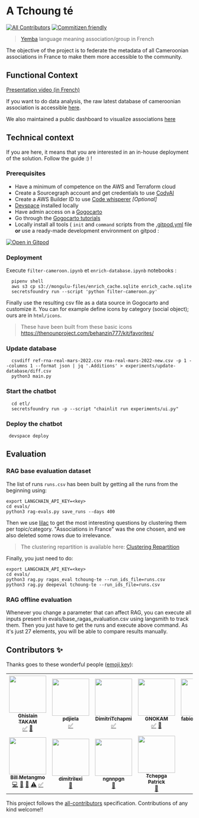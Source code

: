 # A Tchoung té
<!-- ALL-CONTRIBUTORS-BADGE:START - Do not remove or modify this section -->
[![All Contributors](https://img.shields.io/badge/all_contributors-11-orange.svg?style=flat-square)](#contributors-) <!-- ALL-CONTRIBUTORS-BADGE:END -->
[![Commitizen friendly](https://img.shields.io/badge/commitizen-friendly-brightgreen.svg)](http://commitizen.github.io/cz-cli/)

> [Yemba](https://fr.wikipedia.org/wiki/Yemba) language meaning association/group in French

The objective of the project is to federate the metadata of all Cameroonian associations in France to make them more accessible to the community. 

## Functional Context 

[Presentation video (in French)](https://peertube.stream/w/qmMMLyMbzAU8HWWAk1LAQJ)

If you want to do data analysis, the raw latest database of cameroonian association is accessible [here](https://lite.datasette.io/?csv=https://raw.githubusercontent.com/mongulu-cm/tchoung-te/main/etl/ref-rna-real-mars-2022-enriched-qualified.csv#/data/ref-rna-real-mars-2022-enriched-qualified). 

We also maintained a public dashboard to visualize associations [here
](https://metabase.mongulu.cm/public/dashboard/30534b6c-9a55-441a-8b86-168a2147869a#theme=night)

## Technical context

If you are here, it means that you are interested in an in-house deployment of the solution. Follow the guide :) !

### Prerequisites

* Have a minimum of competence on the AWS and Terraform cloud
* Create a Sourcegraph account and get credentials to use [CodyAI](https://www.youtube.com/watch?v=_csyHcEcxDA)
* Create a AWS Builder ID to use [Code whisperer](https://www.youtube.com/watch?v=rHNMfOK8pWI) *[Optional]*
*  [Devspace](https://www.devspace.sh/) installed locally
* Have admin access on a [Gogocarto](https://gogocarto.fr/projects)
* Go through the [Gogocarto tutorials](https://peertube.openstreetmap.fr/c/gogo_tutos/videos)
* Locally install all tools ( `init` and `command` scripts from the [.gitpod.yml](.gitpod.yml) file **or** use a ready-made development environment on gitpod :

[![Open in Gitpod](https://gitpod.io/button/open-in-gitpod.svg)](https://gitpod.io/#https://github.com/mongulu-cm/tchoung-te)


### Deployment
  
Execute  `filter-cameroon.ipynb` et `enrich-database.ipynb` notebooks :
  ```
    pipenv shell
    aws s3 cp s3://mongulu-files/enrich_cache.sqlite enrich_cache.sqlite
    secretsfoundry run --script 'python filter-cameroon.py'
  ```

Finally use the resulting csv file as a data source in Gogocarto and customize it.
You can for example define icons by category (social object); ours are in `html/icons`.
> These have been built from these basic icons https://thenounproject.com/behanzin777/kit/favorites/


### Update database

  ```
    csvdiff ref-rna-real-mars-2022.csv rna-real-mars-2022-new.csv -p 1 --columns 1 --format json | jq '.Additions' > experiments/update-database/diff.csv
    python3 main.py
  ```

### Start the chatbot

  ```
    cd etl/
    secretsfoundry run -p --script "chainlit run experiments/ui.py"
  ```

### Deploy the chatbot

  ```
   devspace deploy
  ```

## Evaluation


### RAG base evaluation dataset

The list of runs `runs.csv` has been built by getting all the runs from the beginning using:
```
export LANGCHAIN_API_KEY=<key>
cd evals/
python3 rag-evals.py save_runs --days 400
```

Then we use [lilac](https://docs.lilacml.com/) to get the most interesting questions by clustering them per topic/category. "Associations in France" was the one chosen, and we also deleted some rows due to irrelevance.

> The clustering repartition is available here: [Clustering Repartition](https://github.com/mongulu-cm/tchoung-te/pull/127#issuecomment-2174444629)

Finally, you just need to do:
```
export LANGCHAIN_API_KEY=<key>
cd evals/
python3 rag.py ragas_eval tchoung-te --run_ids_file=runs.csv
python3 rag.py deepeval tchoung-te --run_ids_file=runs.csv
```

### RAG offline evaluation


Whenever you change a parameter that can affect RAG, you can execute all inputs present in evals/base_ragas_evaluation.csv using langsmith to track them. Then you just have to get the runs and execute above command. As it's just 27 elements, you will be able to compare results manually. 


## Contributors ✨

Thanks goes to these wonderful people ([emoji key](https://allcontributors.org/docs/en/emoji-key)):

<!-- ALL-CONTRIBUTORS-LIST:START - Do not remove or modify this section -->
<!-- prettier-ignore-start -->
<!-- markdownlint-disable -->
<table>
  <tr>
    <td align="center"><a href="https://github.com/gttakam"><img src="https://avatars.githubusercontent.com/u/62386113?v=4?s=100" width="100px;" alt=""/><br /><sub><b>Ghislain TAKAM</b></sub></a><br /><a href="#tutorial-gttakam" title="Tutorials">✅</a> <a href="#data-gttakam" title="Data">🔣</a></td>
    <td align="center"><a href="https://github.com/pdjiela"><img src="https://avatars.githubusercontent.com/u/36527810?v=4?s=100" width="100px;" alt=""/><br /><sub><b>pdjiela</b></sub></a><br /><a href="#tutorial-pdjiela" title="Tutorials">✅</a></td>
    <td align="center"><a href="https://github.com/DimitriTchapmi"><img src="https://avatars.githubusercontent.com/u/15048420?v=4?s=100" width="100px;" alt=""/><br /><sub><b>DimitriTchapmi</b></sub></a><br /><a href="#tutorial-DimitriTchapmi" title="Tutorials">✅</a></td>
    <td align="center"><a href="https://github.com/GNOKAM"><img src="https://avatars.githubusercontent.com/u/60141878?v=4?s=100" width="100px;" alt=""/><br /><sub><b>GNOKAM</b></sub></a><br /><a href="#tutorial-GNOKAM" title="Tutorials">✅</a> <a href="#data-GNOKAM" title="Data">🔣</a></td>
    <td align="center"><a href="https://github.com/fabiolatagne97"><img src="https://avatars.githubusercontent.com/u/60782218?v=4?s=100" width="100px;" alt=""/><br /><sub><b>fabiolatagne97</b></sub></a><br /><a href="#tutorial-fabiolatagne97" title="Tutorials">✅</a> <a href="#data-fabiolatagne97" title="Data">🔣</a></td>
    <td align="center"><a href="https://github.com/hsiebenou"><img src="https://avatars.githubusercontent.com/u/45689273?v=4?s=100" width="100px;" alt=""/><br /><sub><b>hsiebenou</b></sub></a><br /><a href="#data-hsiebenou" title="Data">🔣</a> <a href="https://github.com/mongulu-cm/tchoung-te/commits?author=hsiebenou" title="Tests">⚠️</a> <a href="#tutorial-hsiebenou" title="Tutorials">✅</a></td>
    <td align="center"><a href="http://flomint.github.io"><img src="https://avatars.githubusercontent.com/u/33840477?v=4?s=100" width="100px;" alt=""/><br /><sub><b>Flomin TCHAWE</b></sub></a><br /><a href="https://github.com/mongulu-cm/tchoung-te/commits?author=flominT" title="Code">💻</a> <a href="#tutorial-flominT" title="Tutorials">✅</a> <a href="#data-flominT" title="Data">🔣</a></td>
  </tr>
  <tr>
    <td align="center"><a href="https://github.com/billmetangmo"><img src="https://avatars.githubusercontent.com/u/25366207?v=4?s=100" width="100px;" alt=""/><br /><sub><b>Bill Metangmo</b></sub></a><br /><a href="https://github.com/mongulu-cm/tchoung-te/commits?author=billmetangmo" title="Code">💻</a> <a href="#data-billmetangmo" title="Data">🔣</a> <a href="#ideas-billmetangmo" title="Ideas, Planning, & Feedback">🤔</a> <a href="https://github.com/mongulu-cm/tchoung-te/commits?author=billmetangmo" title="Tests">⚠️</a> <a href="#tutorial-billmetangmo" title="Tutorials">✅</a></td>
    <td align="center"><a href="https://github.com/dimitrilexi"><img src="https://avatars.githubusercontent.com/u/40074715?v=4?s=100" width="100px;" alt=""/><br /><sub><b>dimitrilexi</b></sub></a><br /><a href="#data-dimitrilexi" title="Data">🔣</a></td>
    <td align="center"><a href="https://github.com/ngnnpgn"><img src="https://avatars.githubusercontent.com/u/28226134?v=4?s=100" width="100px;" alt=""/><br /><sub><b>ngnnpgn</b></sub></a><br /><a href="#data-ngnnpgn" title="Data">🔣</a></td>
    <td align="center"><a href="https://github.com/Tchepga"><img src="https://avatars.githubusercontent.com/u/34720602?v=4?s=100" width="100px;" alt=""/><br /><sub><b>Tchepga Patrick</b></sub></a><br /><a href="#data-Tchepga" title="Data">🔣</a></td>
  </tr>
</table>

<!-- markdownlint-restore -->
<!-- prettier-ignore-end -->

<!-- ALL-CONTRIBUTORS-LIST:END -->

This project follows the [all-contributors](https://github.com/all-contributors/all-contributors) specification. Contributions of any kind welcome!!
